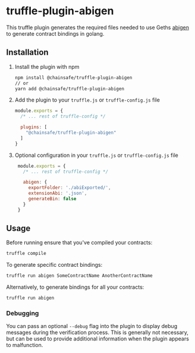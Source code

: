 # truffle-plugin-abigen

This truffle plugin generates the required files needed to use Geths [abigen](https://github.com/ethereum/go-ethereum/wiki/Native-DApps:-Go-bindings-to-Ethereum-contracts) to generate contract bindings in golang.

## Installation
1. Install the plugin with npm
    ```sh
    npm install @chainsafe/truffle-plugin-abigen
    // or
    yarn add @chainsafe/truffle-plugin-abigen
    ```
2. Add the plugin to your `truffle.js` or `truffle-config.js` file
    ```js
    module.exports = {
      /* ... rest of truffle-config */

      plugins: [
        "@chainsafe/truffle-plugin-abigen"
      ]
    }
    ```
3. Optional configuration in your `truffle.js` or `truffle-config.js` file
   ```js
    module.exports = {
      /* ... rest of truffle-config */

      abigen: {
        exportFolder: './abiExported/',
        extensionAbi: '.json',
        generateBin: false
      }
    }
    ```

## Usage
Before running ensure that you've compiled your contracts:
```sh
truffle compile
```
To generate specific contract bindings:
```sh
truffle run abigen SomeContractName AnotherContractName
```
Alternatively, to generate bindings for all your contracts:
```sh
truffle run abigen
```

### Debugging
You can pass an optional `--debug` flag into the plugin to display debug messages during the verification process. This is generally not necessary, but can be used to provide additional information when the plugin appears to malfunction.